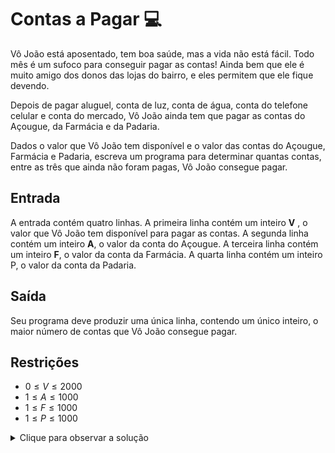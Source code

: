 # Contas a Pagar :computer:

Vô João está aposentado, tem boa saúde, mas a vida não está fácil. Todo mês é um sufoco para conseguir pagar as contas! Ainda bem que ele é muito amigo dos donos das lojas do bairro, e eles permitem que ele fique devendo.

Depois de pagar aluguel, conta de luz, conta de água, conta do telefone celular e conta do mercado, Vô João ainda tem que pagar as contas do Açougue, da Farmácia e da Padaria.

Dados o valor que Vô João tem disponível e o valor das contas do Açougue, Farmácia e Padaria, escreva um programa para determinar quantas contas, entre as três que ainda não foram pagas, Vô João consegue pagar.

## **Entrada**
A entrada contém quatro linhas. A primeira linha contém um inteiro **V** , o valor que Vô João tem disponível para pagar as contas. A segunda linha contém um inteiro **A**, o valor da conta do Açougue.
A terceira linha contém um inteiro **F**, o valor da conta da Farmácia. A quarta linha contém um inteiro P, o valor da conta da Padaria.


## Saída

Seu programa deve produzir uma única linha, contendo um único inteiro, o maior número de contas que Vô João consegue pagar.

## Restrições

* $` 0 \leq V \leq 2000`$
* $` 1 \leq A \leq 1000`$
* $` 1 \leq F \leq 1000 `$
* $` 1 \leq P \leq 1000 `$

<details>

<summary>Clique para observar a solução</summary>

## Solução em python
#### por [Jaime Willian Carneiro da Silva ](https://github.com)


~~~python

v = int(input())
a = int(input())
f = int(input())
p = int(input())


maiorNumero = 0 

dividas = [a, f, p]
dividas = sorted(dividas)


if sum(dividas) <=v:
    maiorNumero = 3

else:
    if v < dividas[0]:
        maiorNumero = 0 
    elif v >= sum(dividas[0:2]):
        maiorNumero = 2
    else:
        maiorNumero =1
        
    
print(maiorNumero)

~~~


</details>
